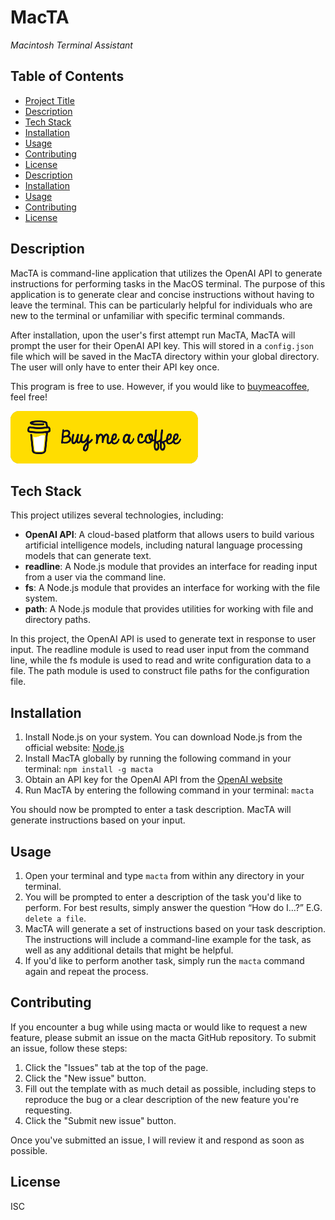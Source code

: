 # MacTA
*Macintosh Terminal Assistant*

## Table of Contents
- [Project Title](#macta)
- [Description](#description)
- [Tech Stack](#tech-stack)
- [Installation](#installation)
- [Usage](#usage)
- [Contributing](#contributing)
- [License](#license)
- [Description](#description)
- [Installation](#installation)
- [Usage](#usage)
- [Contributing](#contributing)
- [License](#license)

## Description
MacTA is command-line application that utilizes the OpenAI API to generate instructions for performing tasks in the MacOS terminal. The purpose of this application is to generate clear and concise instructions without having to leave the terminal. This can be particularly helpful for individuals who are new to the terminal or unfamiliar with specific terminal commands.

After installation, upon the user's first attempt run MacTA, MacTA will prompt the user for their OpenAI API key. This will stored in a `config.json` file which will be saved in the MacTA directory within your global directory. The user will only have to enter their API key once.

This program is free to use. However, if you would like to [buymeacoffee](https://www.buymeacoffee.com/damonpickett), feel free!

[![Buy me a cofee](./assets/bmc-button300x84.png)](https://www.buymeacoffee.com/damonpickett)


## Tech Stack
This project utilizes several technologies, including:

* **OpenAI API**: A cloud-based platform that allows users to build various artificial intelligence models, including natural language processing models that can generate text.
* **readline**: A Node.js module that provides an interface for reading input from a user via the command line.
* **fs**: A Node.js module that provides an interface for working with the file system.
* **path**: A Node.js module that provides utilities for working with file and directory paths.

In this project, the OpenAI API is used to generate text in response to user input. The readline module is used to read user input from the command line, while the fs module is used to read and write configuration data to a file. The path module is used to construct file paths for the configuration file.

## Installation
1. Install Node.js on your system. You can download Node.js from the official website: [Node.js](https://nodejs.org/)
2. Install MacTA globally by running the following command in your terminal: `npm install -g macta`
3. Obtain an API key for the OpenAI API from the [OpenAI website](https://beta.openai.com/signup/)
4. Run MacTA by entering the following command in your terminal: `macta`

You should now be prompted to enter a task description. MacTA will generate instructions based on your input. 

## Usage
1. Open your terminal and type `macta` from within any directory in your terminal.
2. You will be prompted to enter a description of the task you'd like to perform. For best results, simply answer the question “How do I…?” E.G. `delete a file`.
3. MacTA will generate a set of instructions based on your task description. The instructions will include a command-line example for the task, as well as any additional details that might be helpful.
4. If you'd like to perform another task, simply run the `macta` command again and repeat the process.

## Contributing
If you encounter a bug while using macta or would like to request a new feature, please submit an issue on the macta GitHub repository. To submit an issue, follow these steps:

1. Click the "Issues" tab at the top of the page.
2. Click the "New issue" button.
3. Fill out the template with as much detail as possible, including steps to reproduce the bug or a clear description of the new feature you're requesting.
4. Click the "Submit new issue" button.

Once you've submitted an issue, I will review it and respond as soon as possible.

## License
ISC